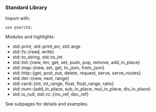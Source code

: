 ### Standard Library

Import with:

```pie
use pie/std;
```

Modules and highlights:

- std::print, std::print_err, std::args
- std::fs::{read, write}
- std::to_string, std::to_int
- std::list::{new, len, get, set, push, pop, remove, add_in_place}
- std::map::{new, set, get, to_json, from_json}
- std::http::{get, post, put, delete, request, serve, serve_routes}
- std::iter::{new, next, range}
- std::rand::{int, int_range, float, float_range, ratio}
- std::num::{add_in_place, sub_in_place, mul_in_place, div_in_place}
- std::is_null, std::rc::{inc_ref, dec_ref}

See subpages for details and examples.
